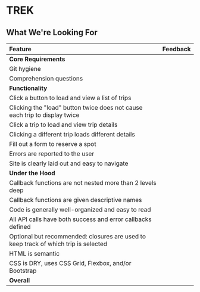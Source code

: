 # TREK
## What We're Looking For

Feature | Feedback
:------------- | :-------------
**Core Requirements** |
Git hygiene | 
Comprehension questions | 
**Functionality** |
Click a button to load and view a list of trips | 
Clicking the "load" button twice does not cause each trip to display twice | 
Click a trip to load and view trip details | 
Clicking a different trip loads different details | 
Fill out a form to reserve a spot | 
Errors are reported to the user | 
Site is clearly laid out and easy to navigate | 
**Under the Hood** |
Callback functions are not nested more than 2 levels deep | 
Callback functions are given descriptive names | 
Code is generally well-organized and easy to read | 
All API calls have both success and error callbacks defined | 
Optional but recommended: closures are used to keep track of which trip is selected | 
HTML is semantic | 
CSS is DRY, uses CSS Grid, Flexbox, and/or Bootstrap | 
**Overall** |
